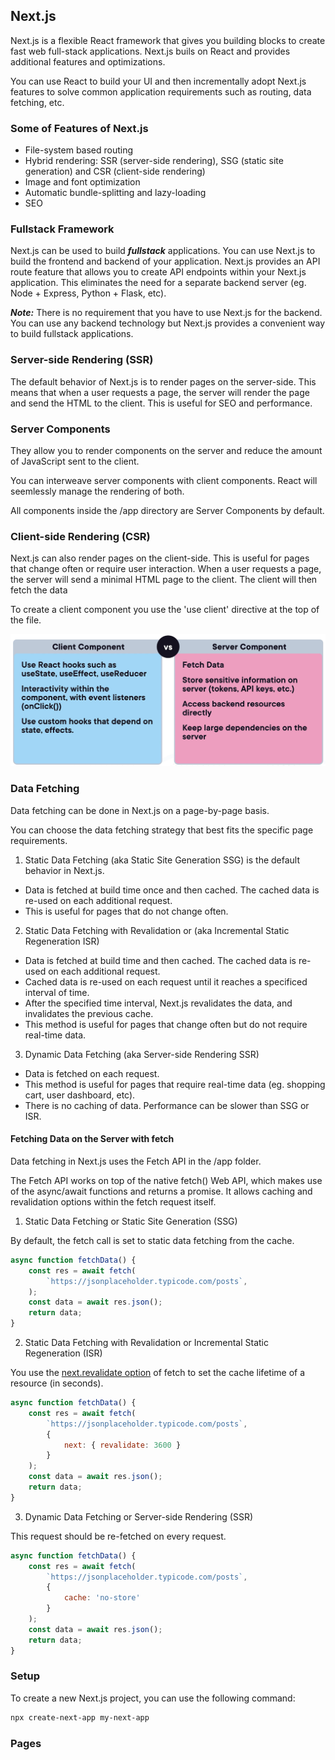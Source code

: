 ## Next.js 

Next.js is a flexible React framework that gives you building blocks to create fast web
full-stack applications. Next.js buils on React and provides additional features and optimizations. 

You can use React to build your UI and then incrementally adopt Next.js features
to solve common application requirements such as routing, data fetching, etc.

### Some of Features of Next.js

- File-system based routing
- Hybrid rendering: SSR (server-side rendering), SSG (static site generation) and CSR (client-side rendering)
- Image and font optimization
- Automatic bundle-splitting and lazy-loading
- SEO

### Fullstack Framework

Next.js can be used to build ***fullstack*** applications. You can use Next.js to build the frontend 
and backend of your application. Next.js provides an API route feature that allows you to create API endpoints
within your Next.js application. This eliminates the need for a separate backend server 
(eg. Node + Express, Python + Flask, etc).

***Note:*** There is no requirement that you have to use Next.js for the backend. You can use any backend technology
but Next.js provides a convenient way to build fullstack applications.

### Server-side Rendering (SSR)

The default behavior of Next.js is to render pages on the server-side. This means that when a user requests a page,
the server will render the page and send the HTML to the client. This is useful for SEO and performance.

### Server Components

They allow you to render components on the server and reduce the amount of JavaScript sent to the client.

You can interweave server components with client components. React will seemlessly manage the rendering of both.

All components inside the /app directory are Server Components by default.


### Client-side Rendering (CSR)

Next.js can also render pages on the client-side. This is useful for pages that change often or require user interaction.
When a user requests a page, the server will send a minimal HTML page to the client. The client will then fetch the data

To create a client component you use the 'use client' directive at the top of the file.

![server vs client compoments](images/client-vs-server-component.png)

### Data Fetching

Data fetching can be done in Next.js on a page-by-page basis.

You can choose the data fetching strategy that best fits the specific page requirements.

1. Static Data Fetching (aka Static Site Generation SSG) is the default behavior in Next.js. 

  - Data is fetched at build time once and then cached. The cached data is re-used on each additional request.
  - This is useful for pages that do not change often.

2. Static Data Fetching with Revalidation or (aka Incremental Static Regeneration ISR)

  - Data is fetched at build time and then cached. The cached data is re-used on each additional request.
  - Cached data is re-used on each request until it reaches a specificed interval of time.
  - After the specified time interval, Next.js revalidates the data, and invalidates the previous cache.
  - This method is useful for pages that change often but do not require real-time data.

3. Dynamic Data Fetching (aka Server-side Rendering SSR)

  - Data is fetched on each request.
  - This method is useful for pages that require real-time data (eg. shopping cart, user dashboard, etc).
  - There is no caching of data. Performance can be slower than SSG or ISR.

#### Fetching Data on the Server with fetch

Data fetching in Next.js uses the Fetch API in the /app folder.

The Fetch API works on top of the native fetch() Web API, which makes use of the async/await functions and
returns a promise. It allows caching and revalidation options within the fetch request itself. 

1. Static Data Fetching or Static Site Generation (SSG)

By default, the fetch call is set to static data fetching from the cache.

```javascript
async function fetchData() {
    const res = await fetch(
        `https://jsonplaceholder.typicode.com/posts`,
    );
    const data = await res.json();
    return data;
}
```

2. Static Data Fetching with Revalidation or Incremental Static Regeneration (ISR)

You use the [next.revalidate option](https://nextjs.org/docs/app/building-your-application/data-fetching/fetching-caching-and-revalidating#time-based-revalidation) 
of fetch to set the cache lifetime of a resource (in seconds).

```javascript
async function fetchData() {
    const res = await fetch(
        `https://jsonplaceholder.typicode.com/posts`,
        {
            next: { revalidate: 3600 }
        }
    );
    const data = await res.json();
    return data;
}
```

3. Dynamic Data Fetching or Server-side Rendering (SSR)

This request should be re-fetched on every request.

```javascript
async function fetchData() {
    const res = await fetch(
        `https://jsonplaceholder.typicode.com/posts`,
        {
            cache: 'no-store'
        }
    );
    const data = await res.json();
    return data;
}
```




### Setup

To create a new Next.js project, you can use the following command:

```bash
npx create-next-app my-next-app
```

### Pages


